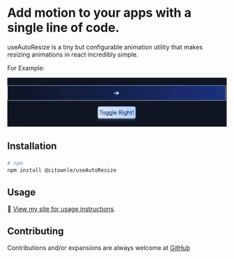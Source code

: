 # Add motion to your apps with a single line of code.

useAutoResize is a tiny but configurable animation utility that makes resizing animations in react incredibly simple.

For Example:

![alt text](https://github.com/sitownle/useAutoResize/blob/main/useAutoResizeDemo.gif?raw=true)

<!-- <a href="https://sitownle.dev/experimental/auto-resize">
  <img src="" alt="useAutoResize example">
</a> -->

## Installation

```bash
# npm
npm install @sitownle/useAutoResize
```

## Usage

📖 [View my site for usage instructions](https://sitownle.dev/experimental/auto-resize).

## Contributing

Contributions and/or expansions are always welcome at <a href="https://github.com/sitownle/useAutoResize/issues">GitHub</a>
